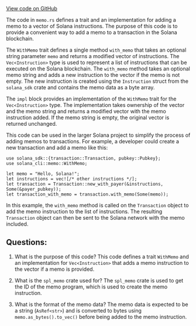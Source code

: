 [View code on GitHub](https://github.com/solana-labs/solana/blob/master/cli/src/memo.rs)

The code in `memo.rs` defines a trait and an implementation for adding a memo to a vector of Solana instructions. The purpose of this code is to provide a convenient way to add a memo to a transaction in the Solana blockchain.

The `WithMemo` trait defines a single method `with_memo` that takes an optional string parameter `memo` and returns a modified vector of instructions. The `Vec<Instruction>` type is used to represent a list of instructions that can be executed on the Solana blockchain. The `with_memo` method takes an optional memo string and adds a new instruction to the vector if the memo is not empty. The new instruction is created using the `Instruction` struct from the `solana_sdk` crate and contains the memo data as a byte array.

The `impl` block provides an implementation of the `WithMemo` trait for the `Vec<Instruction>` type. The implementation takes ownership of the vector and the memo string and returns a modified vector with the memo instruction added. If the memo string is empty, the original vector is returned unchanged.

This code can be used in the larger Solana project to simplify the process of adding memos to transactions. For example, a developer could create a new transaction and add a memo like this:

```
use solana_sdk::{transaction::Transaction, pubkey::Pubkey};
use solana_cli::memo::WithMemo;

let memo = "Hello, Solana!";
let instructions = vec![/* other instructions */];
let transaction = Transaction::new_with_payer(&instructions, Some(&payer_pubkey));
let transaction_with_memo = transaction.with_memo(Some(memo));
```

In this example, the `with_memo` method is called on the `Transaction` object to add the memo instruction to the list of instructions. The resulting `Transaction` object can then be sent to the Solana network with the memo included.
## Questions: 
 1. What is the purpose of this code?
   This code defines a trait `WithMemo` and an implementation for `Vec<Instruction>` that adds a memo instruction to the vector if a memo is provided.

2. What is the `spl_memo` crate used for?
   The `spl_memo` crate is used to get the ID of the memo program, which is used to create the memo instruction.

3. What is the format of the memo data?
   The memo data is expected to be a string (`AsRef<str>`) and is converted to bytes using `memo.as_bytes().to_vec()` before being added to the memo instruction.